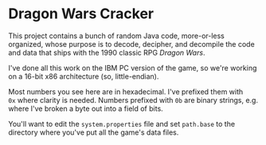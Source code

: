 # Dragon Wars Cracker
This project contains a bunch of random Java code, more-or-less organized, whose purpose is to decode, decipher, and decompile the code and data that ships with the 1990 classic RPG *Dragon Wars*.

I've done all this work on the IBM PC version of the game, so we're working on a 16-bit x86 architecture (so, little-endian).

Most numbers you see here are in hexadecimal. I've prefixed them with `0x` where clarity is needed. Numbers prefixed with `0b` are binary strings, e.g. where I've broken a byte out into a field of bits.

You'll want to edit the `system.properties` file and set `path.base` to the directory where you've put all the game's data files.